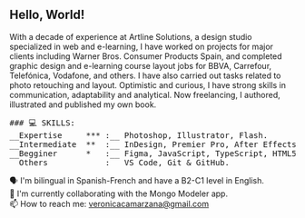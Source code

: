 ## Hello, World!

With a decade of experience at Artline Solutions, a design studio specialized in web and e-learning, I have worked on projects for major clients including Warner Bros. Consumer Products Spain, and completed graphic design and e-learning course layout jobs for BBVA, Carrefour, Telefónica, Vodafone, and others. I have also carried out tasks related to photo retouching and layout. Optimistic and curious, I have strong skills in communication, adaptability and analytical. Now freelancing, I authored, illustrated and published my own book.

<pre>
### 💻 SKILLS:  
__Expertise     *** :__ Photoshop, Illustrator, Flash.  
__Intermediate  **  :__ InDesign, Premier Pro, After Effects.  
__Begginer      *   :__ Figma, JavaScript, TypeScript, HTML5, CSS3 & SCSS, Webpack & Vite, React.  
__Others            :__ VS Code, Git & GitHub.  
</pre>
🗣  I'm bilingual in Spanish-French and have a B2-C1 level in English.  
👯  I'm currently collaborating with the Mongo Modeler app.  
📫  How to reach me: veronicacamarzana@gmail.com  

